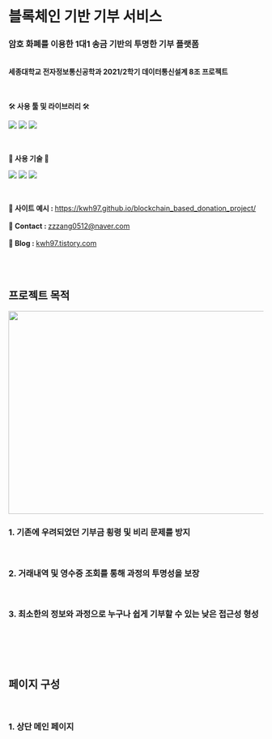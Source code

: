 <h1>블록체인 기반 기부 서비스</h1>

<h3>암호 화폐를 이용한 1대1 송금 기반의 투명한 기부 플랫폼</h3><br>
<strong>세종대학교 전자정보통신공학과 2021/2학기 데이터통신설계 8조 프로젝트</strong><br><br><br>

🛠<strong> 사용 툴 및 라이브러리 </strong>🛠   

<img src="https://img.shields.io/badge/VisualStudioCode-32AAFF?style=flat-square&logo=visualstudiocode&logoColor=white"/> <img src="https://img.shields.io/badge/Ganache-8B4F1D?style=flat-square&logo=Ganache&logoColor=CD1039"/> <img src="https://img.shields.io/badge/Web3.js-FF8C0A?style=flat-square&logo=web3.js&logoColor=white"/>

<br>

📒<strong> 사용 기술 </strong>📒

<img src="https://img.shields.io/badge/HTML-red?style=flat-square&logo=html5&logoColor=white"/> <img src="https://img.shields.io/badge/CSS-blue?style=flat-square&logo=css3&logoColor=로고색"/> <img src="https://img.shields.io/badge/JAVASCRIPT-yellow?style=flat-square&logo=javascript&logoColor=white"/>

<br>

🔗<strong> 사이트 예시 : </strong>  https://kwh97.github.io/blockchain_based_donation_project/ <br><br>
📧<strong> Contact : </strong> zzzang0512@naver.com <br><br>
🔖<strong> Blog : </strong> <a href="kwh97.tistory.com">kwh97.tistory.com</a> 




<br><br>

<h2>프로젝트 목적</h2>
<img src="https://user-images.githubusercontent.com/82254874/153393686-02dd93d3-63e1-4d86-9a89-e7a3a4dfa60d.jpg" width="800" height="400">
<br>
<h3>1. 기존에 우려되었던 기부금 횡령 및 비리 문제를 방지</h3><br>
<h3>2. 거래내역 및 영수증 조회를 통해 과정의 투명성을 보장</h3><br>
<h3>3. 최소한의 정보와 과정으로 누구나 쉽게 기부할 수 있는 낮은 접근성 형성</h3><br>

<br><br>

<h2>페이지 구성</h2>
<br>
<h3>1. 상단 메인 페이지</h3>



